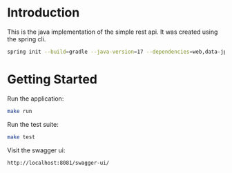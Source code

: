 # Introduction

This is the java implementation of the simple rest api. It was created using the spring cli.

```bash
spring init --build=gradle --java-version=17 --dependencies=web,data-jpa,h2,flyway rest-simple --type=gradle-project-kotlin -l kotlin
```

# Getting Started

Run the application:

```bash
make run
```

Run the test suite:

```bash
make test
```

Visit the swagger ui:

```bash
http://localhost:8081/swagger-ui/
```
